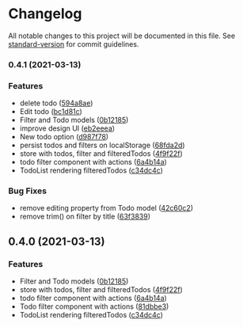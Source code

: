 # Changelog

All notable changes to this project will be documented in this file. See [standard-version](https://github.com/conventional-changelog/standard-version) for commit guidelines.

### 0.4.1 (2021-03-13)


### Features

* delete todo ([594a8ae](https://github.com/npgr/vue-todos/commit/594a8ae9a4e4d7e1a4737d1bb6f211bb64c3c2ca))
* Edit todo ([bc1d81c](https://github.com/npgr/vue-todos/commit/bc1d81c031579599ce2cf5fa6d1db04338e5aa5c))
* Filter and Todo models ([0b12185](https://github.com/npgr/vue-todos/commit/0b121857884eb8cb6226a6b915bfee6770c72bc8))
* improve design UI ([eb2eeea](https://github.com/npgr/vue-todos/commit/eb2eeea4b5d7525d74b9073b9f3e57772f5d7ad9))
* New todo option ([d987f78](https://github.com/npgr/vue-todos/commit/d987f78edb2ab54fa2256ae35e364bd2facff363))
* persist todos and filters on localStorage ([68fda2d](https://github.com/npgr/vue-todos/commit/68fda2db3150079ae99bc6fd4be7a38d03ebe2a9))
* store with todos, filter and filteredTodos ([4f9f22f](https://github.com/npgr/vue-todos/commit/4f9f22f53edc472d1dfe01a27efc1cceb2176f15))
* todo filter component with actions ([6a4b14a](https://github.com/npgr/vue-todos/commit/6a4b14aa0e405cb59bc89fb91bc213bfcbc37723))
* TodoList rendering filteredTodos ([c34dc4c](https://github.com/npgr/vue-todos/commit/c34dc4ccdc6719d7c4e488ead501d0b57e9d443b))


### Bug Fixes

* remove editing property from Todo model ([42c60c2](https://github.com/npgr/vue-todos/commit/42c60c2f84a2676d3ce83545f299099dd20fa748))
* remove trim() on filter by title ([63f3839](https://github.com/npgr/vue-todos/commit/63f38393778d944d041dbf104ff373401820f908))

## 0.4.0 (2021-03-13)


### Features

* Filter and Todo models ([0b12185](https://github.com/npgr/vue-todos/commit/0b121857884eb8cb6226a6b915bfee6770c72bc8))
* store with todos, filter and filteredTodos ([4f9f22f](https://github.com/npgr/vue-todos/commit/4f9f22f53edc472d1dfe01a27efc1cceb2176f15))
* todo filter component with actions ([6a4b14a](https://github.com/npgr/vue-todos/commit/6a4b14aa0e405cb59bc89fb91bc213bfcbc37723))
* Todo filter component with actions ([81dbbe3](https://github.com/npgr/vue-todos/commit/81dbbe33f132f000135d8cf7d874d5ebd920f967))
* TodoList rendering filteredTodos ([c34dc4c](https://github.com/npgr/vue-todos/commit/c34dc4ccdc6719d7c4e488ead501d0b57e9d443b))
